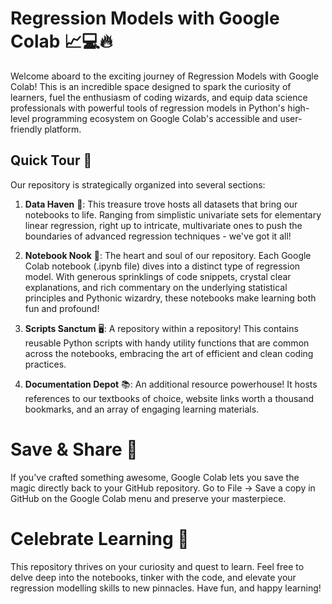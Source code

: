 # **Regression Models with Google Colab** 📈💻🔥

Welcome aboard to the exciting journey of Regression Models with Google Colab! This is an incredible space designed to spark the curiosity of learners, fuel the enthusiasm of coding wizards, and equip data science professionals with powerful tools of regression models in Python's high-level programming ecosystem on Google Colab's accessible and user-friendly platform.

## **Quick Tour** 🚀

Our repository is strategically organized into several sections:

1. **Data Haven** 🏦: This treasure trove hosts all datasets that bring our notebooks to life. Ranging from simplistic univariate sets for elementary linear regression, right up to intricate, multivariate ones to push the boundaries of advanced regression techniques - we've got it all!

2. **Notebook Nook** 📒: The heart and soul of our repository. Each Google Colab notebook (.ipynb file) dives into a distinct type of regression model. With generous sprinklings of code snippets, crystal clear explanations, and rich commentary on the underlying statistical principles and Pythonic wizardry, these notebooks make learning both fun and profound!

3. **Scripts Sanctum** 🖥️: A repository within a repository! This contains reusable Python scripts with handy utility functions that are common across the notebooks, embracing the art of efficient and clean coding practices.

4. **Documentation Depot** 📚: An additional resource powerhouse! It hosts references to our textbooks of choice, website links worth a thousand bookmarks, and an array of engaging learning materials.

# **Save & Share** 🌟

If you've crafted something awesome, Google Colab lets you save the magic directly back to your GitHub repository. Go to File -> Save a copy in GitHub on the Google Colab menu and preserve your masterpiece.

# **Celebrate Learning** 🎉

This repository thrives on your curiosity and quest to learn. Feel free to delve deep into the notebooks, tinker with the code, and elevate your regression modelling skills to new pinnacles. Have fun, and happy learning!
